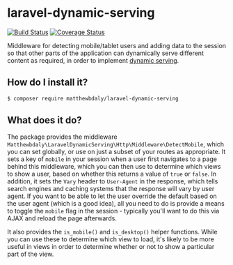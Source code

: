 # laravel-dynamic-serving

[![Build Status](https://travis-ci.org/matthewbdaly/laravel-dynamic-serving.svg?branch=master)](https://travis-ci.org/matthewbdaly/laravel-dynamic-serving)
[![Coverage Status](https://coveralls.io/repos/github/matthewbdaly/laravel-dynamic-serving/badge.svg?branch=master)](https://coveralls.io/github/matthewbdaly/laravel-dynamic-serving?branch=master)

Middleware for detecting mobile/tablet users and adding data to the session so that other parts of the application can dynamically serve different content as required, in order to implement [dynamic serving](https://developers.google.com/search/mobile-sites/mobile-seo/dynamic-serving).

How do I install it?
--------------------

```bash
$ composer require matthewbdaly/laravel-dynamic-serving
```

What does it do?
----------------

The package provides the middleware `Matthewbdaly\LaravelDynamicServing\Http\Middleware\DetectMobile`, which you can set globally, or use on just a subset of your routes as appropriate. It sets a key of `mobile` in your session when a user first navigates to a page behind this middleware, which you can then use to determine which views to show a user, based on whether this returns a value of `true` or `false`. In addition, it sets the `Vary` header to `User-Agent` in the response, which tells search engines and caching systems that the response will vary by user agent. If you want to be able to let the user override the default based on the user agent (which is a good idea), all you need to do is provide a means to toggle the `mobile` flag in the session - typically you'll want to do this via AJAX and reload the page afterwards.

It also provides the `is_mobile()` and `is_desktop()` helper functions. While you can use these to determine which view to load, it's likely to be more useful in views in order to determine whether or not to show a particular part of the view.
